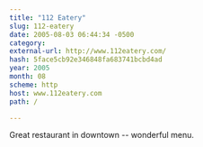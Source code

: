 ```yaml
---
title: "112 Eatery"
slug: 112-eatery
date: 2005-08-03 06:44:34 -0500
category: 
external-url: http://www.112eatery.com/
hash: 5face5cb92e346848fa683741bcbd4ad
year: 2005
month: 08
scheme: http
host: www.112eatery.com
path: /

---
```


Great restaurant in downtown -- wonderful menu.
